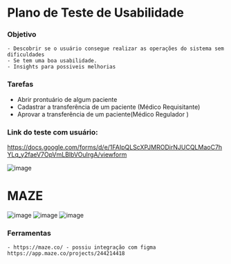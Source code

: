 # Plano de Teste de Usabilidade

### Objetivo
	- Descobrir se o usuário consegue realizar as operações do sistema sem dificuldades
	- Se tem uma boa usabilidade.
 	- Insights para possiveis melhorias
### Tarefas
  - Abrir prontuário de algum paciente
  - Cadastrar a transferência de um paciente (Médico Requisitante)
  - Aprovar a transferência de um paciente(Médico Regulador )

### Link do teste com usuário:
https://docs.google.com/forms/d/e/1FAIpQLScXPJMRODirNJUCQLMaoC7hYLq_y2faeV7OpVmLBlbVOuIrgA/viewform

![image](https://github.com/user-attachments/assets/c00d1d94-d0a9-4e4a-876a-29288187b61c)


# MAZE
![image](https://github.com/user-attachments/assets/29c7523f-bb5b-4d68-b44e-2540be8a72ee)
![image](https://github.com/user-attachments/assets/e6e626ad-9e05-40ce-8e8d-c3cc1ae35b58)
![image](https://github.com/user-attachments/assets/60337602-1340-4a67-ad39-3944d10b0628)



### Ferramentas
	- https://maze.co/ - possiu integração com figma
 	https://app.maze.co/projects/244214418


